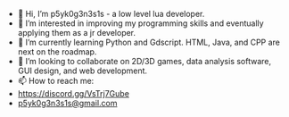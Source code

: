- 👋 Hi, I’m p5yk0g3n3s1s - a low level lua developer.
- 👀 I’m interested in improving my programming skills and eventually applying them as a jr developer.
- 🌱 I’m currently learning Python and Gdscript. HTML, Java, and CPP are next on the roadmap.
- 💞️ I’m looking to collaborate on 2D/3D games, data analysis software, GUI design, and web development.
- 📫 How to reach me:
- https://discord.gg/VsTrj7Gube
- p5yk0g3n3s1s@gmail.com

<!---
p5yk0g3n3s1s/p5yk0g3n3s1s is a ✨ special ✨ repository because its `README.md` (this file) appears on your GitHub profile.
You can click the Preview link to take a look at your changes.
--->
